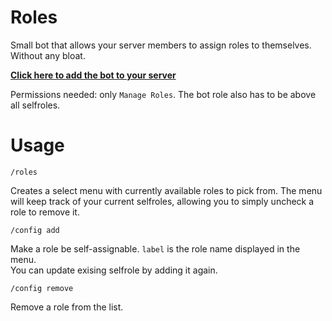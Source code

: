 # Roles

Small bot that allows your server members to assign roles to themselves. Without any bloat.

[**Click here to add the bot to your server**](https://discord.com/api/oauth2/authorize?client_id=536761935580889088&permissions=268435456&scope=bot)

Permissions needed: only `Manage Roles`. The bot role also has to be above all selfroles.

# Usage

`/roles`

Creates a select menu with currently available roles to pick from. The menu will keep track of your current selfroles, allowing you to simply uncheck a role to remove it.

`/config add`

Make a role be self-assignable. `label` is the role name displayed in the menu.  
You can update exising selfrole by adding it again.

`/config remove`

Remove a role from the list.
